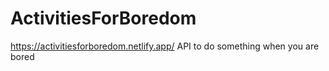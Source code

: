 # ActivitiesForBoredom

https://activitiesforboredom.netlify.app/
API to do something when you are bored
